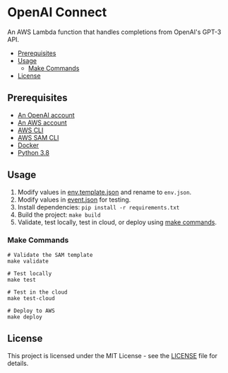 # OpenAI Connect <!-- omit in toc -->

An AWS Lambda function that handles completions from OpenAI's GPT-3 API.

- [Prerequisites](#prerequisites)
- [Usage](#usage)
  - [Make Commands](#make-commands)
- [License](#license)

## Prerequisites

- [An OpenAI account](https://beta.openai.com/)
- [An AWS account](https://portal.aws.amazon.com/billing/signup#/start)
- [AWS CLI](https://docs.aws.amazon.com/cli/latest/userguide/cli-chap-install.html)
- [AWS SAM CLI](https://docs.aws.amazon.com/serverless-application-model/latest/developerguide/serverless-sam-cli-install.html)
- [Docker](https://docs.docker.com/get-docker/)
- [Python 3.8](https://www.python.org/downloads/release/python-380/)

## Usage

1. Modify values in [env.template.json]() and rename to `env.json`.
2. Modify values in [event.json]() for testing.
3. Install dependencies: `pip install -r requirements.txt`
4. Build the project: `make build`
5. Validate, test locally, test in cloud, or deploy using [make commands](#make-commands).

### Make Commands

```text
# Validate the SAM template
make validate

# Test locally
make test

# Test in the cloud
make test-cloud

# Deploy to AWS
make deploy
```

## License

This project is licensed under the MIT License - see the [LICENSE](LICENSE) file for details.
